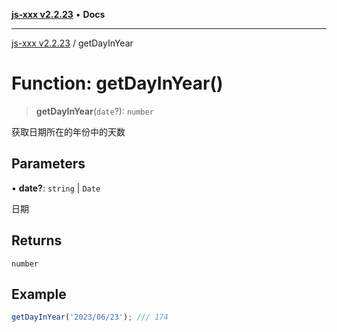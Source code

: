 [**js-xxx v2.2.23**](../README.md) • **Docs**

***

[js-xxx v2.2.23](../README.md) / getDayInYear

# Function: getDayInYear()

> **getDayInYear**(`date`?): `number`

获取日期所在的年份中的天数

## Parameters

• **date?**: `string` \| `Date`

日期

## Returns

`number`

## Example

```ts
getDayInYear('2023/06/23'); /// 174
```
